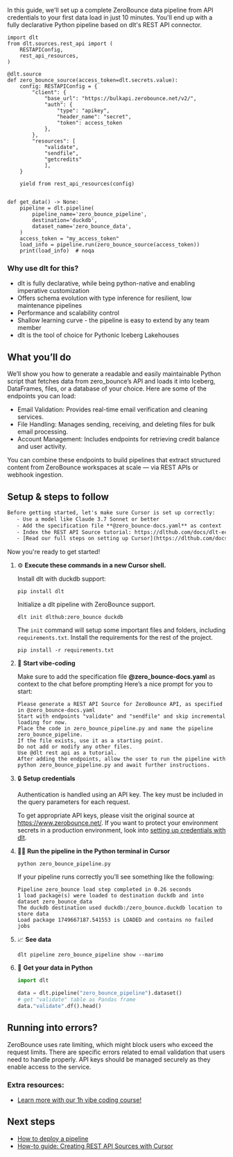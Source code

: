 In this guide, we'll set up a complete ZeroBounce data pipeline from API credentials to your first data load in just 10 minutes. You'll end up with a fully declarative Python pipeline based on dlt's REST API connector.

```python-outcome
import dlt
from dlt.sources.rest_api import (
    RESTAPIConfig,
    rest_api_resources,
)

@dlt.source
def zero_bounce_source(access_token=dlt.secrets.value):
    config: RESTAPIConfig = {
        "client": {
            "base_url": "https://bulkapi.zerobounce.net/v2/",
            "auth": {
                "type": "apikey",
                "header_name": "secret",
                "token": access_token
            },
        },
        "resources": [
            "validate",
            "sendfile",
            "getcredits"
            ],
    }

    yield from rest_api_resources(config)


def get_data() -> None:
    pipeline = dlt.pipeline(
        pipeline_name='zero_bounce_pipeline',
        destination='duckdb',
        dataset_name='zero_bounce_data', 
    )
    access_token = "my_access_token"
    load_info = pipeline.run(zero_bounce_source(access_token))
    print(load_info)  # noqa
```

### Why use dlt for this?

- dlt is fully declarative, while being python-native and enabling imperative customization
- Offers schema evolution with type inference for resilient, low maintenance pipelines
- Performance and scalability control
- Shallow learning curve - the pipeline is easy to extend by any team member
- dlt is the tool of choice for Pythonic Iceberg Lakehouses

## What you’ll do

We’ll show you how to generate a readable and easily maintainable Python script that fetches data from zero_bounce’s API and loads it into Iceberg, DataFrames, files, or a database of your choice. Here are some of the endpoints you can load:

- Email Validation: Provides real-time email verification and cleaning services.
- File Handling: Manages sending, receiving, and deleting files for bulk email processing.
- Account Management: Includes endpoints for retrieving credit balance and user activity.

You can combine these endpoints to build pipelines that extract structured content from ZeroBounce workspaces at scale — via REST APIs or webhook ingestion.

## Setup & steps to follow

```default
Before getting started, let's make sure Cursor is set up correctly:
   - Use a model like Claude 3.7 Sonnet or better
   - Add the specification file **@zero_bounce-docs.yaml** as context
   - Index the REST API Source tutorial: https://dlthub.com/docs/dlt-ecosystem/verified-sources/rest_api/ and add it to context as **@dlt rest api**
   - [Read our full steps on setting up Cursor](https://dlthub.com/docs/dlt-ecosystem/llm-tooling/cursor-restapi#23-configuring-cursor-with-documentation)
```

Now you're ready to get started! 

1. ⚙️ **Execute these commands in a new Cursor shell.**
    
    Install dlt with duckdb support:
    ```shell
    pip install dlt
    ```

    Initialize a dlt pipeline with ZeroBounce support.
    ```shell
    dlt init dlthub:zero_bounce duckdb
    ```

    The `init` command will setup some important files and folders, including `requirements.txt`. Install the requirements for the rest of the project.
    ```shell
    pip install -r requirements.txt
    ```
    
2. 🤠 **Start vibe-coding**
    
    Make sure to add the specification file **@zero_bounce-docs.yaml** as context to the chat before prompting
    Here’s a nice prompt for you to start: 
    
    ```prompt
    Please generate a REST API Source for ZeroBounce API, as specified in @zero_bounce-docs.yaml 
    Start with endpoints "validate" and "sendfile" and skip incremental loading for now. 
    Place the code in zero_bounce_pipeline.py and name the pipeline zero_bounce_pipeline. 
    If the file exists, use it as a starting point. 
    Do not add or modify any other files. 
    Use @dlt rest api as a tutorial. 
    After adding the endpoints, allow the user to run the pipeline with python zero_bounce_pipeline.py and await further instructions.
    ```

    
3. 🔒 **Setup credentials** 
    
    Authentication is handled using an API key. The key must be included in the query parameters for each request.
    
    To get appropriate API keys, please visit the original source at https://www.zerobounce.net/.
    If you want to protect your environment secrets in a production environment, look into [setting up credentials with dlt](https://dlthub.com/docs/walkthroughs/add_credentials).
    
4. 🏃‍♀️ **Run the pipeline in the Python terminal in Cursor**
    
    ```shell
    python zero_bounce_pipeline.py
    ```
    
    If your pipeline runs correctly you’ll see something like the following:
    
    ```shell
    Pipeline zero_bounce load step completed in 0.26 seconds
    1 load package(s) were loaded to destination duckdb and into dataset zero_bounce_data
    The duckdb destination used duckdb:/zero_bounce.duckdb location to store data
    Load package 1749667187.541553 is LOADED and contains no failed jobs
    ```
    
5. 📈 **See data**
    
    ```shell
    dlt pipeline zero_bounce_pipeline show --marimo
    ```
    
6. 🐍 **Get your data in Python**
    
    ```python
    import dlt

   data = dlt.pipeline("zero_bounce_pipeline").dataset()
   # get "validate" table as Pandas frame
   data."validate".df().head()
    ```

## Running into errors?

ZeroBounce uses rate limiting, which might block users who exceed the request limits. There are specific errors related to email validation that users need to handle properly. API keys should be managed securely as they enable access to the service.

### Extra resources:

- [Learn more with our 1h vibe coding course!](https://www.youtube.com/watch?v=GGid70rnJuM)

## Next steps

- [How to deploy a pipeline](https://dlthub.com/docs/walkthroughs/deploy-a-pipeline)
- [How-to guide: Creating REST API Sources with Cursor](https://dlthub.com/docs/dlt-ecosystem/llm-tooling/cursor-restapi)